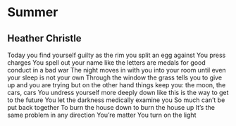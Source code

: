 # Summer
## Heather Christle
Today you find yourself guilty
as the rim you split
an egg against
You press charges
You spell out your name
like the letters are medals
for good conduct in a bad war
The night moves in with you
into your room
until even your sleep
is not your own
Through the window
the grass tells you
to give up
and you are trying
but on the other hand
things keep you:
the moon, the cars, cars
You undress yourself
more deeply down
like this is the way
to get to the future
You let the darkness
medically examine you
So much can’t be
put back together
To burn the house down
to burn the house up
It’s the same problem
in any direction
You’re matter
You turn on the light